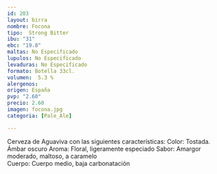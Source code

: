 ```yaml
---
id: 203
layout: birra
nombre: Focona
tipo:  Strong Bitter
ibu: "31"
ebc: "19.8"
maltas: No Especificado
lupulos: No Especificado
levaduras: No Especificado
formato: Botella 33cl.
volumen:  5.3 %
alergenos: 
origen: España
pvp: "2.60"
precio: 2.60
imagen: focona.jpg
categoria: [Pale_Ale]

---
```

Cerveza de Aguaviva con las siguientes características:
Color: Tostada. Ámbar oscuro
Aroma: Floral, ligeramente especiado
Sabor: Amargor moderado, maltoso, a caramelo  
Cuerpo: Cuerpo medio,  baja carbonatación
